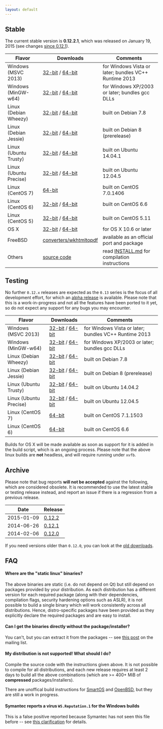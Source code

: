 ```yaml
---
layout: default
---
```


## Stable

The current stable version is **0.12.2.1**, which was released on January 19, 2015 (see changes [since 0.12.1](https://github.com/wkhtmltopdf/wkhtmltopdf/releases/tag/0.12.2.1)).

Flavor                | Downloads                                                                                                                                                                                                     | Comments
---------             | ---------                                                                                                                                                                                                     | --------
Windows (MSVC 2013)   | [32-bit](http://downloads.sourceforge.net/wkhtmltopdf/wkhtmltox-0.12.2.2_msvc2013-win32.exe)         /    [64-bit](http://downloads.sourceforge.net/wkhtmltopdf/wkhtmltox-0.12.2.2_msvc2013-win64.exe)        | for Windows Vista or later; bundles VC++ Runtime 2013
Windows (MinGW-w64)   | [32-bit](http://downloads.sourceforge.net/wkhtmltopdf/wkhtmltox-0.12.2.2_mingw-w64-cross-win32.exe)  /   [64-bit](http://downloads.sourceforge.net/wkhtmltopdf/wkhtmltox-0.12.2.2_mingw-w64-cross-win64.exe)  | for Windows XP/2003 or later; bundles gcc DLLs
Linux (Debian Wheezy) | [32-bit](http://downloads.sourceforge.net/wkhtmltopdf/wkhtmltox-0.12.2.1_linux-wheezy-i386.deb)      /   [64-bit](http://downloads.sourceforge.net/wkhtmltopdf/wkhtmltox-0.12.2.1_linux-wheezy-amd64.deb)     | built on Debian 7.8
Linux (Debian Jessie) | [32-bit](http://downloads.sourceforge.net/wkhtmltopdf/wkhtmltox-0.12.2.1_linux-jessie-i386.deb)      /   [64-bit](http://downloads.sourceforge.net/wkhtmltopdf/wkhtmltox-0.12.2.1_linux-jessie-amd64.deb)     | built on Debian 8 (prerelease)
Linux (Ubuntu Trusty) | [32-bit](http://downloads.sourceforge.net/wkhtmltopdf/wkhtmltox-0.12.2.1_linux-trusty-i386.deb)      /   [64-bit](http://downloads.sourceforge.net/wkhtmltopdf/wkhtmltox-0.12.2.1_linux-trusty-amd64.deb)     | built on Ubuntu 14.04.1
Linux (Ubuntu Precise)| [32-bit](http://downloads.sourceforge.net/wkhtmltopdf/wkhtmltox-0.12.2.1_linux-precise-i386.deb)     /   [64-bit](http://downloads.sourceforge.net/wkhtmltopdf/wkhtmltox-0.12.2.1_linux-precise-amd64.deb)    | built on Ubuntu 12.04.5
Linux (CentOS 7)      | [64-bit](http://downloads.sourceforge.net/wkhtmltopdf/wkhtmltox-0.12.2.1_linux-centos7-amd64.rpm)                                                                                                             | built on CentOS 7.0.1406
Linux (CentOS 6)      | [32-bit](http://downloads.sourceforge.net/wkhtmltopdf/wkhtmltox-0.12.2.1_linux-centos6-i386.rpm)     /   [64-bit](http://downloads.sourceforge.net/wkhtmltopdf/wkhtmltox-0.12.2.1_linux-centos6-amd64.rpm)    | built on CentOS 6.6
Linux (CentOS 5)      | [32-bit](http://downloads.sourceforge.net/wkhtmltopdf/wkhtmltox-0.12.2.1_linux-centos5-i386.rpm)     /   [64-bit](http://downloads.sourceforge.net/wkhtmltopdf/wkhtmltox-0.12.2.1_linux-centos5-amd64.rpm)    | built on CentOS 5.11
OS X                  | [32-bit](http://downloads.sourceforge.net/wkhtmltopdf/wkhtmltox-0.12.2.1_osx-carbon-i386.pkg)        /   [64-bit](http://downloads.sourceforge.net/wkhtmltopdf/wkhtmltox-0.12.2.1_osx-cocoa-x86-64.pkg)       | for OS X 10.6 or later
FreeBSD               | [converters/wkhtmltopdf](http://www.freshports.org/converters/wkhtmltopdf)                                                                                                                                    | available as an official port and package
Others                | [source code](http://downloads.sourceforge.net/wkhtmltopdf/wkhtmltox-0.12.2.1.tar.bz2)                                                                                                                        | read [INSTALL.md](https://github.com/wkhtmltopdf/wkhtmltopdf/blob/0.12.2.1/INSTALL.md#others) for compilation instructions

## Testing

No further `0.12.x` releases are expected as the `0.13` series is the focus of all development effort, for which an [alpha release](https://github.com/wkhtmltopdf/wkhtmltopdf/blob/0.13/README.md#013-alpha) is available. Please note that this is a work-in-progress and not all the features have been ported to it yet, so do not expect any support for any bugs you may encounter.

Flavor                | Downloads                                                                                                                                                                                                                             | Comments
---------             | ---------                                                                                                                                                                                                                             | --------
Windows (MSVC 2013)   | [32-bit](http://downloads.sourceforge.net/wkhtmltopdf/wkhtmltox-0.13.0-alpha-7b36694_msvc2013-win32.exe)         /    [64-bit](http://downloads.sourceforge.net/wkhtmltopdf/wkhtmltox-0.13.0-alpha-7b36694_msvc2013-win64.exe)        | for Windows Vista or later; bundles VC++ Runtime 2013
Windows (MinGW-w64)   | [32-bit](http://downloads.sourceforge.net/wkhtmltopdf/wkhtmltox-0.13.0-alpha-7b36694_mingw-w64-cross-win32.exe)  /    [64-bit](http://downloads.sourceforge.net/wkhtmltopdf/wkhtmltox-0.13.0-alpha-7b36694_mingw-w64-cross-win64.exe) | for Windows XP/2003 or later; bundles gcc DLLs
Linux (Debian Wheezy) | [32-bit](http://downloads.sourceforge.net/wkhtmltopdf/wkhtmltox-0.13.0-alpha-7b36694_linux-wheezy-i386.deb)      /    [64-bit](http://downloads.sourceforge.net/wkhtmltopdf/wkhtmltox-0.13.0-alpha-7b36694_linux-wheezy-amd64.deb)    | built on Debian 7.8
Linux (Debian Jessie) | [32-bit](http://downloads.sourceforge.net/wkhtmltopdf/wkhtmltox-0.13.0-alpha-7b36694_linux-jessie-i386.deb)      /    [64-bit](http://downloads.sourceforge.net/wkhtmltopdf/wkhtmltox-0.13.0-alpha-7b36694_linux-jessie-amd64.deb)    | built on Debian 8 (prerelease)
Linux (Ubuntu Trusty) | [32-bit](http://downloads.sourceforge.net/wkhtmltopdf/wkhtmltox-0.13.0-alpha-7b36694_linux-trusty-i386.deb)      /    [64-bit](http://downloads.sourceforge.net/wkhtmltopdf/wkhtmltox-0.13.0-alpha-7b36694_linux-trusty-amd64.deb)    | built on Ubuntu 14.04.2
Linux (Ubuntu Precise)| [32-bit](http://downloads.sourceforge.net/wkhtmltopdf/wkhtmltox-0.13.0-alpha-7b36694_linux-precise-i386.deb)     /    [64-bit](http://downloads.sourceforge.net/wkhtmltopdf/wkhtmltox-0.13.0-alpha-7b36694_linux-precise-amd64.deb)   | built on Ubuntu 12.04.5
Linux (CentOS 7)      | [64-bit](http://downloads.sourceforge.net/wkhtmltopdf/wkhtmltox-0.13.0-alpha-7b36694_linux-centos7-amd64.rpm)                                                                                                                         | built on CentOS 7.1.1503
Linux (CentOS 6)      | [64-bit](http://downloads.sourceforge.net/wkhtmltopdf/wkhtmltox-0.13.0-alpha-7b36694_linux-centos6-amd64.rpm)                                                                                                                         | built on CentOS 6.6

Builds for OS X will be made available as soon as support for it is added in the build script, which is an ongoing process. Please note that the above linux builds are **not** headless, and will require running under `xvfb`.

## Archive

Please note that bug reports **will not be accepted** against the following, which are considered obsolete. It is recommended to use the latest stable or testing release instead, and report an issue if there is a regression from a previous release.

Date       | Release
----       | -------
2015-01-09 | [0.12.2](http://sourceforge.net/projects/wkhtmltopdf/files/archive/0.12.2/)
2014-06-26 | [0.12.1](http://sourceforge.net/projects/wkhtmltopdf/files/archive/0.12.1/)
2014-02-06 | [0.12.0](http://sourceforge.net/projects/wkhtmltopdf/files/archive/0.12.0/)

If you need versions older than `0.12.0`, you can look at the [old downloads](old-downloads.html).

## FAQ

#### Where are the "static linux" binaries?

The above binaries are static (i.e. do not depend on Qt) but still depend on packages provided by your distribution. As each distribution has a different version for each required package (along with their dependencies, compilation flags, security hardening options such as ASLR), it is not possible to build a single binary which will work consistently across all distributions. Hence, distro-specific packages have been provided as they explicitly declare the required packages and are easy to install.

#### Can I get the binaries directly without the package/installer?

You can't, but you can extract it from the packages -- see [this post](https://groups.google.com/d/msg/wkhtmltopdf-general/5gPvvd9bgRo/wI4RmGA0dIsJ) on the mailing list.

#### My distribution is not supported! What should I do?

Compile the source code with the instructions given above. It is not possible to compile for all distributions, and each new release requires at least 2 days to build all the above combinations (which are >= 400+ MiB of **compressed** packages/installers).

There are unoffical build instructions for [SmartOS](https://github.com/wkhtmltopdf/wkhtmltopdf/issues/1794) and [OpenBSD](https://github.com/wkhtmltopdf/wkhtmltopdf/issues/1991), but they are still a work in progress.

#### Symantec reports a virus `WS.Reputation.1` for the Windows builds

This is a false positive reported because Symantec has not seen this file before -- see [this clarification](http://community.norton.com/forums/clarification-wsreputation1-detection) for details.
